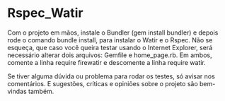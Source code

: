 # Rspec_Watir

Com o projeto em mãos, instale o Bundler (gem install bundler) e depois rode o comando bundle install, para instalar o Watir e o Rspec. Não se esqueça, que caso você queira testar usando o Internet Explorer, será necessário alterar dois arquivos: Gemfile e home_page.rb. Em ambos, comente a linha require firewatir e descomente a linha require watir.

Se tiver alguma dúvida ou problema para rodar os testes, só avisar nos comentários. E sugestões, críticas e opiniões sobre o projeto são bem-vindas também.

